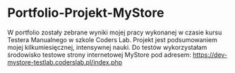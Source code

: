 # Portfolio-Projekt-MyStore
W portfolio zostały zebrane wyniki mojej pracy wykonanej w czasie kursu Testera Manualnego w szkole Coders Lab. Projekt jest podsumowaniem mojej kilkumiesięcznej, intensywnej nauki. Do testów wykorzystałam środowisko testowe strony internetowej MyStore pod adresem: https://dev-mystore-testlab.coderslab.pl/index.php 
